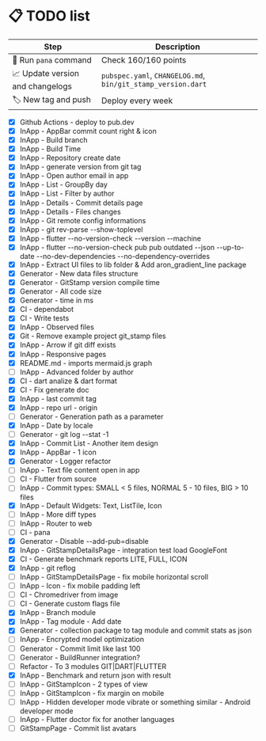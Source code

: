 # 📋 TODO list

| Step                             | Description                                                  |
| -------------------------------- | ------------------------------------------------------------ |
| 🔧 Run `pana` command            | Check 160/160 points                                         |
| 📈 Update version and changelogs | `pubspec.yaml`, `CHANGELOG.md`, `bin/git_stamp_version.dart` |
| 🏷️ New tag and push              | Deploy every week                                            |

- [x] Github Actions - deploy to pub.dev
- [x] InApp - AppBar commit count right & icon
- [x] InApp - Build branch
- [x] InApp - Build Time
- [x] InApp - Repository create date
- [x] InApp - generate version from git tag
- [x] InApp - Open author email in app
- [x] InApp - List - GroupBy day
- [x] InApp - List - Filter by author
- [x] InApp - Details - Commit details page
- [x] InApp - Details - Files changes
- [x] InApp - Git remote config informations
- [x] InApp - git rev-parse --show-toplevel
- [x] InApp - flutter --no-version-check --version --machine
- [x] InApp - flutter --no-version-check pub pub outdated --json --up-to-date --no-dev-dependencies --no-dependency-overrides
- [x] InApp - Extract UI files to lib folder & Add aron_gradient_line package
- [x] Generator - New data files structure
- [x] Generator - GitStamp version compile time
- [x] Generator - All code size
- [x] Generator - time in ms
- [x] CI - dependabot
- [x] CI - Write tests
- [x] InApp - Observed files
- [x] Git - Remove example project git_stamp files
- [x] InApp - Arrow if git diff exists
- [x] InApp - Responsive pages
- [x] README.md - imports mermaid.js graph
- [ ] InApp - Advanced folder by author
- [x] CI - dart analize & dart format
- [x] CI - Fix generate doc
- [x] InApp - last commit tag
- [x] InApp - repo url - origin
- [ ] Generator - Generation path as a parameter
- [x] InApp - Date by locale
- [ ] Generator - git log --stat -1
- [x] InApp - Commit List - Another item design
- [x] InApp - AppBar - 1 icon
- [x] Generator - Logger refactor
- [ ] InApp - Text file content open in app
- [ ] CI - Flutter from source
- [ ] InApp - Commit types: SMALL < 5 files, NORMAL 5 - 10 files, BIG > 10 files
- [x] InApp - Default Widgets: Text, ListTile, Icon
- [ ] InApp - More diff types
- [ ] InApp - Router to web
- [ ] CI - pana
- [x] Generator - Disable --add-pub=disable
- [x] InApp - GitStampDetailsPage - integration test load GoogleFont
- [x] CI - Generate benchmark reports LITE, FULL, ICON
- [x] InApp - git reflog
- [ ] InApp - GitStampDetailsPage - fix mobile horizontal scroll
- [ ] InApp - Icon - fix mobile padding left
- [ ] CI - Chromedriver from image
- [ ] CI - Generate custom flags file
- [x] InApp - Branch module
- [x] InApp - Tag module - Add date
- [x] Generator - collection package to tag module and commit stats as json
- [ ] InApp - Encrypted model optimization
- [ ] Generator - Commit limit like last 100
- [ ] Generator - BuildRunner integration?
- [ ] Refactor - To 3 modules GIT|DART|FLUTTER
- [x] InApp - Benchmark and return json with result
- [ ] InApp - GitStampIcon - 2 types of view
- [ ] InApp - GitStampIcon - fix margin on mobile
- [ ] InApp - Hidden developer mode vibrate or something similar - Android developer mode
- [ ] InApp - Flutter doctor fix for another languages
- [ ] GitStampPage - Commit list avatars
